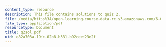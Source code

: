 ```yaml
---
content_type: resource
description: This file contains solutions to quiz 2.
file: /media/https%3A/open-learning-course-data-rc.s3.amazonaws.com/6-042j-mathematics-for-computer-science-fall-2005/e82a703a19dc02b8b331b92ceed23e2f_q2sol.pdf
file_type: application/pdf
resourcetype: Document
title: q2sol.pdf
uid: e82a703a-19dc-02b8-b331-b92ceed23e2f
---
```

